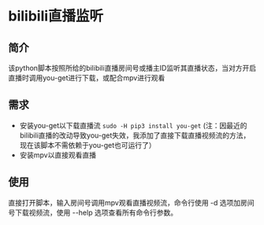 # bilibili直播监听

## 简介
该python脚本按照所给的bilibili直播房间号或播主ID监听其直播状态，当对方开启直播时调用you-get进行下载，或配合mpv进行观看

## 需求
* 安装you-get以下载直播流 `sudo -H pip3 install you-get` (注：因最近的bilibili直播的改动导致you-get失效，我添加了直接下载直播视频流的方法，现在该脚本不需依赖于you-get也可运行了）
* 安装mpv以直接观看直播

## 使用
直接打开脚本，输入房间号调用mpv观看直播视频流，命令行使用 -d 选项加房间号下载视频流，使用 --help 选项查看所有命令行参数。
